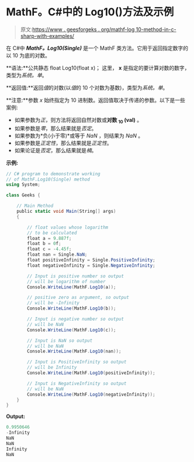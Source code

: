 # MathF。C#中的 Log10()方法及示例

> 原文:[https://www . geesforgeks . org/mathf-log 10-method-in-c-sharp-with-examples/](https://www.geeksforgeeks.org/mathf-log10-method-in-c-sharp-with-examples/)

在 C#中 ***MathF。Log10(Single)*** 是一个 MathF 类方法。它用于返回指定数字的以 10 为底的对数。

**语法:**公共静态 float Log10(float x)；
这里， **x** 是指定的要计算对数的数字，类型为*系统。单*。

**返回值:**返回*值*的对数(以*值*的 10 个对数为基数)，类型为*系统。单*。

**注意:**参数 *x* 始终指定为 10 进制数。返回值取决于传递的参数。以下是一些案例:

*   如果参数为*正*，则方法将返回自然对数或**对数 <sub>10</sub> (val)** 。
*   如果参数是*零*，那么结果就是*否定*。
*   如果参数为*负(小于零)*或等于 *NaN* ，则结果为 *NaN* 。
*   如果参数是*正定性*，那么结果就是*正定性*。
*   如果论证是*否定*，那么结果就是*楠*。

**示例:**

```cs
// C# program to demonstrate working
// of MathF.Log10(Single) method
using System;

class Geeks {

    // Main Method
    public static void Main(String[] args)
    {

        // float values whose logarithm
        // to be calculated
        float a = 9.887f;
        float b = 0f;
        float c = -4.45f;
        float nan = Single.NaN;
        float positiveInfinity = Single.PositiveInfinity;
        float negativeInfinity = Single.NegativeInfinity;

        // Input is positive number so output
        // will be logarithm of number
        Console.WriteLine(MathF.Log10(a));

        // positive zero as argument, so output
        // will be -Infinity
        Console.WriteLine(MathF.Log10(b));

        // Input is negative number so output
        // will be NaN
        Console.WriteLine(MathF.Log10(c));

        // Input is NaN so output
        // will be NaN
        Console.WriteLine(MathF.Log10(nan));

        // Input is PositiveInfinity so output
        // will be Infinity
        Console.WriteLine(MathF.Log10(positiveInfinity));

        // Input is NegativeInfinity so output
        // will be NaN
        Console.WriteLine(MathF.Log10(negativeInfinity));
    }
}
```

**Output:**

```cs
0.9950646
-Infinity
NaN
NaN
Infinity
NaN

```
